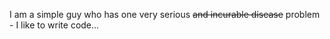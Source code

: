 I am a simple guy who has one very serious ~~and incurable disease~~ problem - I like to write code...
